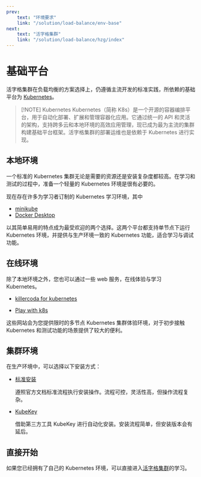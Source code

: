 ```yaml
---
prev:
    text: "环境要求"
    link: "/solution/load-balance/env-base"
next:
    text: "活字格集群"
    link: "/solution/load-balance/hzg/index"
---
```


# 基础平台

活字格集群在负载均衡的方案选择上，仍遵循主流开发的标准实践，所依赖的基础平台为 [Kubernetes](https://kubernetes.io/zh-cn/)。

> [!NOTE] Kubernetes
> Kubernetes（简称 K8s）是一个开源的容器编排平台，用于自动化部署、扩展和管理容器化应用。它通过统一的 API 和灵活的架构，支持跨多云和本地环境的高效应用管理，现已成为最为主流的集群构建基础平台框架。活字格集群的部署运维也是依赖于 Kubernetes 进行实现。

## 本地环境

一个标准的 Kubernetes 集群无论是需要的资源还是安装复杂度都较高。在学习和测试的过程中，准备一个轻量的 Kubernetes 环境是很有必要的。

现在存在许多为学习者订制的 Kubernetes 学习环境，其中

-   [minikube](./minikube)
-   [Docker Desktop](./docker-desktop)

以其简单易用的特点成为最受欢迎的两个选择。这两个平台都支持单节点下运行 Kubernetes 环境，并提供与生产环境一致的 Kubernetes 功能，适合学习与调试功能。

## 在线环境

除了本地环境之外，您也可以通过一些 web 服务，在线体验与学习 Kubernetes。

-   [killercoda for kubernetes](https://killercoda.com/playgrounds/scenario/kubernetes)

-   [Play with k8s](https://labs.play-with-k8s.com/)

这些网站会为您提供限时的多节点 Kubernetes 集群体验环境，对于初步接触 Kubernetes 和测试功能的场景提供了较大的便利。

## 集群环境

在生产环境中，可以选择以下安装方式：

-   [标准安装](./manual)

    遵照官方文档标准流程执行安装操作。流程可控，灵活性高，但操作流程复杂。

-   [KubeKey](./kubekey)

    借助第三方工具 KubeKey 进行自动化安装。安装流程简单，但安装版本会有延后。

## 直接开始

如果您已经拥有了自己的 Kubernetes 环境，可以直接进入[活字格集群](../hzg/index)的学习。
